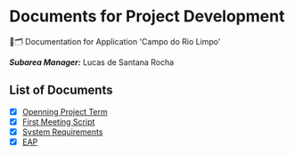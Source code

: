 # Documents for Project Development
📃🗂 Documentation for Application 'Campo do Rio Limpo'

***Subarea Manager:*** Lucas de Santana Rocha

## List of Documents
- [x] [Openning Project Term](https://github.com/software-engineering-utfpr/documentation/blob/master/01.%20Openning%20Project%20Term.md)
- [x] [First Meeting Script](https://github.com/software-engineering-utfpr/documentation/blob/master/02.%20First%20Meeting%20Script.md)
- [x] [System Requirements](https://github.com/software-engineering-utfpr/documentation/blob/master/03.%20System%20Requirements.md)
- [x] [EAP](https://github.com/software-engineering-utfpr/documentation/blob/master/04.%20EAP.md)
